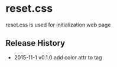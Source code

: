 # reset.css
reset.css is used for initialization web page

## Release History
* 2015-11-1 v0.1.0 add color attr to <a> tag